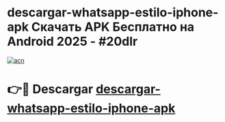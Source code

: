# descargar-whatsapp-estilo-iphone-apk Скачать APK Бесплатно на Android 2025 - #20dlr

[![acn](https://github.com/user-attachments/assets/0f9c940e-d8b0-45ae-aac7-cd30a18b3e1c)](https://apps.freeplayer.one?title=descargar-whatsapp-estilo-iphone-apk&ref=9RF)

# 👉🔴 Descargar [descargar-whatsapp-estilo-iphone-apk](https://apps.freeplayer.one?title=descargar-whatsapp-estilo-iphone-apk&ref=9RF)